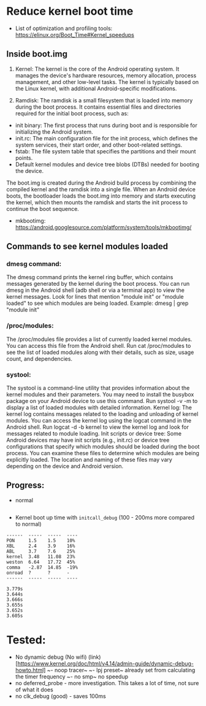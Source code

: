 # Reduce kernel boot time
- List of optimization and profiling tools: https://elinux.org/Boot_Time#Kernel_speedups

## Inside boot.img
1. Kernel: The kernel is the core of the Android operating system. It manages the device's hardware resources, memory allocation, process management, and other low-level tasks. The kernel is typically based on the Linux kernel, with additional Android-specific modifications.

2. Ramdisk: The ramdisk is a small filesystem that is loaded into memory during the boot process. It contains essential files and directories required for the initial boot process, such as:

 - init binary: The first process that runs during boot and is responsible for initializing the Android system.
 - init.rc: The main configuration file for the init process, which defines the system services, their start order, and other boot-related settings.
 - fstab: The file system table that specifies the partitions and their mount points.
 - Default kernel modules and device tree blobs (DTBs) needed for booting the device.

The boot.img is created during the Android build process by combining the compiled kernel and the ramdisk into a single file. When an Android device boots, the bootloader loads the boot.img into memory and starts executing the kernel, which then mounts the ramdisk and starts the init process to continue the boot sequence.

- mkbootimg: https://android.googlesource.com/platform/system/tools/mkbootimg/

## Commands to see kernel modules loaded
### dmesg command:
The dmesg command prints the kernel ring buffer, which contains messages generated by the kernel during the boot process.
You can run dmesg in the Android shell (adb shell or via a terminal app) to view the kernel messages.
Look for lines that mention "module init" or "module loaded" to see which modules are being loaded.
Example: dmesg | grep "module init"

### /proc/modules:
The /proc/modules file provides a list of currently loaded kernel modules.
You can access this file from the Android shell.
Run cat /proc/modules to see the list of loaded modules along with their details, such as size, usage count, and dependencies.

### systool:
The systool is a command-line utility that provides information about the kernel modules and their parameters.
You may need to install the busybox package on your Android device to use this command.
Run systool -v -m to display a list of loaded modules with detailed information.
Kernel log:
The kernel log contains messages related to the loading and unloading of kernel modules.
You can access the kernel log using the logcat command in the Android shell.
Run logcat -d -b kernel to view the kernel log and look for messages related to module loading.
Init scripts or device tree:
Some Android devices may have init scripts (e.g., init.rc) or device tree configurations that specify which modules should be loaded during the boot process.
You can examine these files to determine which modules are being explicitly loaded.
The location and naming of these files may vary depending on the device and Android version.

## Progress:

- normal
```
```

- Kernel boot up time with `initcall_debug` (100 - 200ms more compared to normal)
```
------  -----  -----  ----
PON     1.5    1.5    10%
XBL     2.4    3.9    16%
ABL     3.7    7.6    25%
kernel  3.48   11.08  23%
weston  6.64   17.72  45%
comma   -2.87  14.85  -19%
onroad  ?      ?      -
------  -----  -----  ----

3.779s
3.644s
3.666s
3.655s
3.652s
3.605s
```

# Tested:
- No dynamic debug (No wifi) (link)[https://www.kernel.org/doc/html/v4.14/admin-guide/dynamic-debug-howto.html]
~- noop tracer~
~- lpj preset~ already set from calculating the timer frequency
~- no smp~ no speedup
 - no deferred_probe - more investigation. This takes a lot of time, not sure of what it does
 - no clk_debug (good) - saves 100ms

